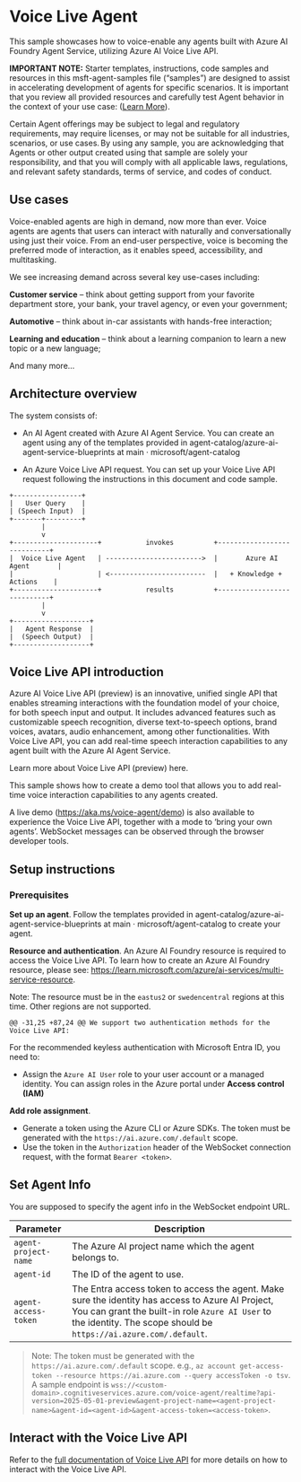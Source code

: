 # Voice Live Agent

This sample showcases how to voice-enable any agents built with Azure AI Foundry Agent Service, utilizing Azure AI Voice Live API.  

**IMPORTANT NOTE:** Starter templates, instructions, code samples and resources in this msft-agent-samples file (“samples”) are designed to assist in accelerating development of agents for specific scenarios. It is important that you review all provided resources and carefully test Agent behavior in the context of your use case: ([Learn More](https://learn.microsoft.com/en-us/legal/cognitive-services/agents/transparency-note?context=%2Fazure%2Fai-services%2Fagents%2Fcontext%2Fcontext)). 

Certain Agent offerings may be subject to legal and regulatory requirements, may require licenses, or may not be suitable for all industries, scenarios, or use cases. By using any sample, you are acknowledging that Agents or other output created using that sample are solely your responsibility, and that you will comply with all applicable laws, regulations, and relevant safety standards, terms of service, and codes of conduct.  

## Use cases

Voice-enabled agents are high in demand, now more than ever. Voice agents are agents that users can interact with naturally and conversationally using just their voice. From an end-user perspective, voice is becoming the preferred mode of interaction, as it enables speed, accessibility, and multitasking.  

We see increasing demand across several key use-cases including:

**Customer service** – think about getting support from your favorite department store, your bank, your travel agency, or even your government;  

**Automotive** – think about in-car assistants with hands-free interaction;

**Learning and education** – think about a learning companion to learn a new topic or a new language;

And many more…

## Architecture overview

The system consists of:

- An AI Agent created with Azure AI Agent Service. You can create an agent using any of the templates provided in agent-catalog/azure-ai-agent-service-blueprints at main · microsoft/agent-catalog

- An Azure Voice Live API request. You can set up your Voice Live API request following the instructions in this document and code sample.  

```text
+-----------------+                          
|   User Query    |                          
| (Speech Input)  |                          
+-------+---------+                          
        |                                   
        v                                   
+---------------------+           invokes          +----------------------------+ 
|  Voice Live Agent   | ------------------------>  |       Azure AI Agent       | 
|                     | <------------------------  |   + Knowledge + Actions    | 
+---------------------+           results          +----------------------------+ 
        |                                   
        v                                   
+-------------------+            
|   Agent Response  |            
|  (Speech Output)  |            
+-------------------+             
```

## Voice Live API introduction  

Azure AI Voice Live API (preview) is an innovative, unified single API that enables streaming interactions with the foundation model of your choice, for both speech input and output. It includes advanced features such as customizable speech recognition, diverse text-to-speech options, brand voices, avatars, audio enhancement, among other functionalities. With Voice Live API, you can add real-time speech interaction capabilities to any agent built with the Azure AI Agent Service.

Learn more about Voice Live API (preview) here.

This sample shows how to create a demo tool that allows you to add real-time voice interaction capabilities to any agents created.

A live demo (<https://aka.ms/voice-agent/demo>) is also available to experience the Voice Live API, together with a mode to ‘bring your own agents’. WebSocket messages can be observed through the browser developer tools.

## Setup instructions

### Prerequisites

**Set up an agent**. Follow the templates provided in agent-catalog/azure-ai-agent-service-blueprints at main · microsoft/agent-catalog to create your agent.

**Resource and authentication**. An Azure AI Foundry resource is required to access the Voice Live API. To learn how to create an Azure AI Foundry resource, please see: <https://learn.microsoft.com/azure/ai-services/multi-service-resource>.

Note: The resource must be in the `eastus2` or `swedencentral` regions at this time. Other regions are not supported.

	@@ -31,25 +87,24 @@ We support two authentication methods for the Voice Live API:

For the recommended keyless authentication with Microsoft Entra ID, you need to:

- Assign the `Azure AI User` role to your user account or a managed identity. You can assign roles in the Azure portal under **Access control (IAM)** 

**Add role assignment**.
- Generate a token using the Azure CLI or Azure SDKs. The token must be generated with the `https://ai.azure.com/.default` scope.
- Use the token in the `Authorization` header of the WebSocket connection request, with the format `Bearer <token>`.

## Set Agent Info

You are supposed to specify the agent info in the WebSocket endpoint URL.

| Parameter            | Description                                                                                                                                                                                                                   |
| -------------------- | ----------------------------------------------------------------------------------------------------------------------------------------------------------------------------------------------------------------------------- |
| `agent-project-name` | The Azure AI project name which the agent belongs to.                                                                                                                                                                         |
| `agent-id`           | The ID of the agent to use.                                                                                                                                                                                                   |
| `agent-access-token` | The Entra access token to access the agent. Make sure the identity has access to Azure AI Project, You can grant the built-in role `Azure AI User` to the identity. The scope should be `https://ai.azure.com/.default`. |

> Note: The token must be generated with the `https://ai.azure.com/.default` scope. e.g., `az account get-access-token --resource https://ai.azure.com --query accessToken -o tsv`.
A sample endpoint is `wss://<custom-domain>.cognitiveservices.azure.com/voice-agent/realtime?api-version=2025-05-01-preview&agent-project-name=<agent-project-name>&agent-id=<agent-id>&agent-access-token=<access-token>`.

## Interact with the Voice Live API

Refer to the [full documentation of Voice Live API](https://learn.microsoft.com/azure/ai-services/speech-service/voice-live) for more details on how to interact with the Voice Live API.
